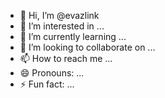 - 👋 Hi, I’m @evazlink
- 👀 I’m interested in ...
- 🌱 I’m currently learning ...
- 💞️ I’m looking to collaborate on ...
- 📫 How to reach me ...
- 😄 Pronouns: ...
- ⚡ Fun fact: ...

<!---
evazlink/evazlink is a ✨ special ✨ repository because its `README.md` (this file) appears on your GitHub profile.
You can click the Preview link to take a look at your changes.
--->
